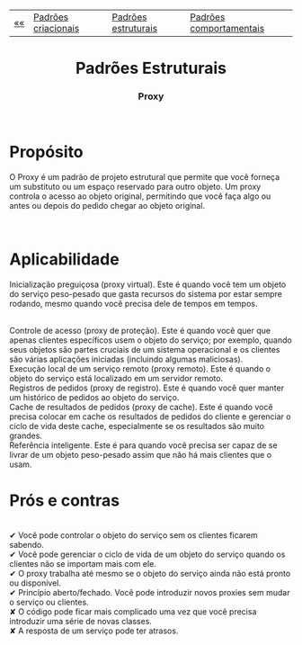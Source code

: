 <h5 align="center">
<table align="center">
  <tr>
    <td><a href="https://github.com/jfmsantos/design-patterns">«« </a></td>
    <td><a href="https://github.com/jfmsantos/design-patterns/tree/master/src/creational">Padrões criacionais</a></td>
    <td><a href="https://github.com/jfmsantos/design-patterns/tree/master/src/estruturais">Padrões estruturais</a></td>
    <td><a href="https://github.com/jfmsantos/design-patterns/tree/master/src/comportamentais">Padrões comportamentais</a></td>
  </tr>
</table>
</h5>

<h1 align="center">
  Padrões Estruturais
</h1>

<h3 align="center">
  Proxy
</h3>

<br>

# Propósito
 
O Proxy é um padrão de projeto estrutural que permite que você forneça um substituto ou um espaço reservado para outro objeto. Um proxy controla o acesso ao objeto original, permitindo que você faça algo ou antes ou depois do pedido chegar ao objeto original.

<br> 

# Aplicabilidade

  Inicialização preguiçosa (proxy virtual). Este é quando você tem um objeto do serviço peso-pesado que gasta recursos do sistema por estar sempre rodando, mesmo quando você precisa dele de tempos em tempos.
  
  <br>
 Controle de acesso (proxy de proteção). Este é quando você quer que apenas clientes específicos usem o objeto do serviço; por exemplo, quando seus objetos são partes cruciais de um sistema operacional e os clientes são várias aplicações iniciadas (incluindo algumas maliciosas).
  <br>
 Execução local de um serviço remoto (proxy remoto). Este é quando o objeto do serviço está localizado em um servidor remoto.
 <br>
 Registros de pedidos (proxy de registro). Este é quando você quer manter um histórico de pedidos ao objeto do serviço.
 <br>
 Cache de resultados de pedidos (proxy de cache). Este é quando você precisa colocar em cache os resultados de pedidos do cliente e gerenciar o ciclo de vida deste cache, especialmente se os resultados são muito grandes.
 <br>
 Referência inteligente. Este é para quando você precisa ser capaz de se livrar de um objeto peso-pesado assim que não há mais clientes que o usam.
 
  
# Prós e contras
 
 <br>
✔  Você pode controlar o objeto do serviço sem os clientes ficarem sabendo.
 <br>
✔ Você pode gerenciar o ciclo de vida de um objeto do serviço quando os clientes não se importam mais com ele.
<br>
✔ O proxy trabalha até mesmo se o objeto do serviço ainda não está pronto ou disponível.
<br>
✔ Princípio aberto/fechado. Você pode introduzir novos proxies sem mudar o serviço ou clientes.
<br>
✘    O código pode ficar mais complicado uma vez que você precisa introduzir uma série de novas classes.
<br>
✘ A resposta de um serviço pode ter atrasos.
